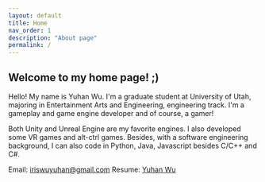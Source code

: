 ```yaml
---
layout: default
title: Home
nav_order: 1
description: "About page"
permalink: /
---
```












## Welcome to my home page! ;)

Hello! My name is Yuhan Wu. I'm a graduate student at University of Utah, majoring in Entertainment Arts and Engineering, engineering track. I'm a gameplay and game engine developer and of course, a gamer!

Both Unity and Unreal Engine are my favorite engines. I also developed some VR games and alt-ctrl games. Besides, with a software engineering background, I can also code in Python, Java, Javascript besides C/C++ and C#.

Email: 		iriswuyuhan@gmail.com
Resume:	[Yuhan Wu](https://yuhan-wu.github.io/Yuhan%20Wu.pdf)

